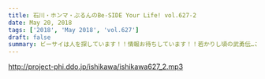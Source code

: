 ```yaml
---
title: 石川・ホンマ・ぶるんのBe-SIDE Your Life! vol.627-2
date: May 20, 2018
tags: ['2018', 'May 2018', 'vol.627']
draft: false
summary: ビーサイは人を探しています！！情報お待ちしています！！若かりし頃の武勇伝…この街には夢があります！！MIURA
---
```


http://project-phi.ddo.jp/ishikawa/ishikawa627_2.mp3
